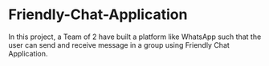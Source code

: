 # Friendly-Chat-Application
In this project, a Team of 2 have built a platform like WhatsApp such that the user can send and receive message in a group using Friendly Chat Application.
